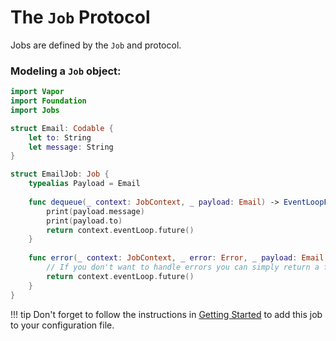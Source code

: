 # The `Job` Protocol

Jobs are defined by the `Job` and protocol.

### Modeling a `Job` object:
```swift
import Vapor 
import Foundation 
import Jobs 

struct Email: Codable {
    let to: String
    let message: String
}

struct EmailJob: Job {
    typealias Payload = Email
    
    func dequeue(_ context: JobContext, _ payload: Email) -> EventLoopFuture<Void> {
        print(payload.message)
        print(payload.to)
        return context.eventLoop.future()
    }
    
    func error(_ context: JobContext, _ error: Error, _ payload: Email) -> EventLoopFuture<Void> {
        // If you don't want to handle errors you can simply return a future. You can also omit this function entirely. 
        return context.eventLoop.future()
    }
}
```

!!! tip
    Don't forget to follow the instructions in [Getting Started](/jobs/getting-started.md#registering-a-job) to add this job to your configuration file. 